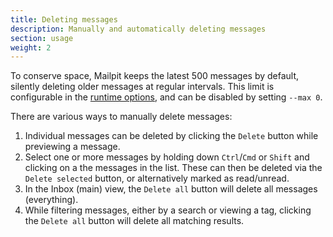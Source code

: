 ```yaml
---
title: Deleting messages
description: Manually and automatically deleting messages
section: usage
weight: 2
---
```


To conserve space, Mailpit keeps the latest 500 messages by default, silently deleting older messages at regular intervals. This limit is configurable in the [runtime options](../../configuration/runtime-options/), and can be disabled by setting `--max 0`.


There are various ways to manually delete messages:

1. Individual messages can be deleted by clicking the `Delete` button while previewing a message.
2. Select one or more messages by holding down `Ctrl`/`Cmd` or `Shift` and clicking on a the messages in the list. These can then be deleted via the `Delete selected` button, or alternatively marked as read/unread.
3. In the Inbox (main) view, the `Delete all` button will delete all messages (everything).
4. While filtering messages, either by a search or viewing a tag, clicking the `Delete all` button will delete all matching results.
